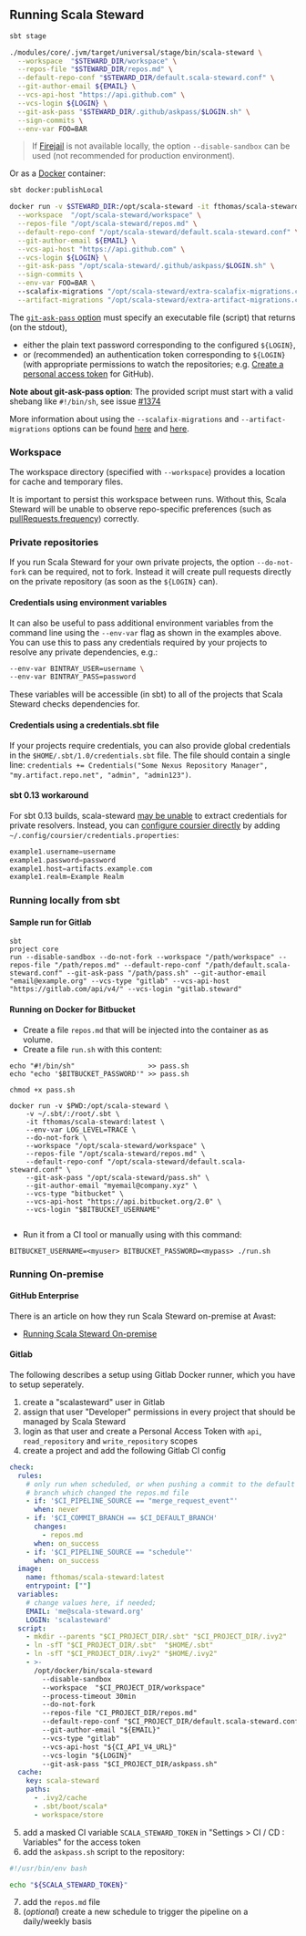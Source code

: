## Running Scala Steward

```bash
sbt stage

./modules/core/.jvm/target/universal/stage/bin/scala-steward \
  --workspace  "$STEWARD_DIR/workspace" \
  --repos-file "$STEWARD_DIR/repos.md" \
  --default-repo-conf "$STEWARD_DIR/default.scala-steward.conf" \
  --git-author-email ${EMAIL} \
  --vcs-api-host "https://api.github.com" \
  --vcs-login ${LOGIN} \
  --git-ask-pass "$STEWARD_DIR/.github/askpass/$LOGIN.sh" \
  --sign-commits \
  --env-var FOO=BAR
```

> If [Firejail](https://firejail.wordpress.com/) is not available locally, the option `--disable-sandbox` can be used (not recommended for production environment).

Or as a [Docker](https://www.docker.com/) container:

```bash
sbt docker:publishLocal

docker run -v $STEWARD_DIR:/opt/scala-steward -it fthomas/scala-steward:latest \
  --workspace  "/opt/scala-steward/workspace" \
  --repos-file "/opt/scala-steward/repos.md" \
  --default-repo-conf "/opt/scala-steward/default.scala-steward.conf" \
  --git-author-email ${EMAIL} \
  --vcs-api-host "https://api.github.com" \
  --vcs-login ${LOGIN} \
  --git-ask-pass "/opt/scala-steward/.github/askpass/$LOGIN.sh" \
  --sign-commits \
  --env-var FOO=BAR \ 
  --scalafix-migrations "/opt/scala-steward/extra-scalafix-migrations.conf" \
  --artifact-migrations "/opt/scala-steward/extra-artifact-migrations.conf" 
```

The [`git-ask-pass` option](https://git-scm.com/docs/gitcredentials) must specify an executable file (script) that returns (on the stdout),

- either the plain text password corresponding to the configured `${LOGIN}`,
- or (recommended) an authentication token corresponding to `${LOGIN}` (with appropriate permissions to watch the repositories; e.g. [Create a personal access token](https://help.github.com/en/articles/creating-a-personal-access-token-for-the-command-line) for GitHub).

**Note about git-ask-pass option**: The provided script must start with a valid shebang like `#!/bin/sh`, see issue [#1374](/../../issues/1374)

More information about using the `--scalafix-migrations` and `--artifact-migrations` options can be found 
[here][scalafixmigrations] and [here][artifactmigrations].

### Workspace

The workspace directory (specified with `--workspace`) provides a location for cache and temporary files.  

It is important to persist this workspace between runs.  Without this, Scala Steward will be unable to observe 
repo-specific preferences (such as [pullRequests.frequency](repo-specific-configuration.md)) correctly.   

### Private repositories

If you run Scala Steward for your own private projects, the option `--do-not-fork` can be required, not to fork.
Instead it will create pull requests directly on the private repository (as soon as the `${LOGIN}` can).

#### Credentials using environment variables

It can also be useful to pass additional environment variables from the command line using the `--env-var` flag as shown in the examples above. You can use this to pass any credentials required by your projects to resolve any private dependencies, e.g.:

```bash
--env-var BINTRAY_USER=username \
--env-var BINTRAY_PASS=password
```

These variables will be accessible (in sbt) to all of the projects that Scala Steward checks dependencies for.

#### Credentials using a credentials.sbt file

If your projects require credentials, you can also provide global credentials in the `$HOME/.sbt/1.0/credentials.sbt` file. 
The file should contain a single line: `credentials += Credentials("Some Nexus Repository Manager", "my.artifact.repo.net", "admin", "admin123")`.

#### sbt 0.13 workaround
For sbt 0.13 builds, scala-steward [may be unable](https://gitter.im/fthomas/scala-steward?at=5f0573dac7d15f7d0f7b15ac) to extract credentials for private resolvers. Instead, you can [configure coursier directly](https://get-coursier.io/docs/other-credentials) by adding `~/.config/coursier/credentials.properties`:
```scala
example1.username=username
example1.password=password
example1.host=artifacts.example.com
example1.realm=Example Realm
```

### Running locally from sbt

#### Sample run for Gitlab

```
sbt
project core
run --disable-sandbox --do-not-fork --workspace "/path/workspace" --repos-file "/path/repos.md" --default-repo-conf "/path/default.scala-steward.conf" --git-ask-pass "/path/pass.sh" --git-author-email "email@example.org" --vcs-type "gitlab" --vcs-api-host "https://gitlab.com/api/v4/" --vcs-login "gitlab.steward"
```


#### Running on Docker for Bitbucket

* Create a file `repos.md` that will be injected into the container as as volume.
* Create a file `run.sh` with this content:

```
echo "#!/bin/sh"                  >> pass.sh  
echo "echo '$BITBUCKET_PASSWORD'" >> pass.sh

chmod +x pass.sh

docker run -v $PWD:/opt/scala-steward \
    -v ~/.sbt/:/root/.sbt \
    -it fthomas/scala-steward:latest \
    --env-var LOG_LEVEL=TRACE \
    --do-not-fork \
    --workspace "/opt/scala-steward/workspace" \
    --repos-file "/opt/scala-steward/repos.md" \
    --default-repo-conf "/opt/scala-steward/default.scala-steward.conf" \
    --git-ask-pass "/opt/scala-steward/pass.sh" \
    --git-author-email "myemail@company.xyz" \
    --vcs-type "bitbucket" \
    --vcs-api-host "https://api.bitbucket.org/2.0" \
    --vcs-login "$BITBUCKET_USERNAME"
    
```

* Run it from a CI tool or manually using with this command:

`BITBUCKET_USERNAME=<myuser> BITBUCKET_PASSWORD=<mypass> ./run.sh`

### Running On-premise

#### GitHub Enterprise

There is an article on how they run Scala Steward on-premise at Avast:
* [Running Scala Steward On-premise](https://engineering.avast.io/running-scala-steward-on-premise)

#### Gitlab

The following describes a setup using Gitlab Docker runner, which you have to setup seperately.

1. create a "scalasteward" user in Gitlab
2. assign that user "Developer" permissions in every project that should be managed by Scala Steward
3. login as that user and create a Personal Access Token with `api`, `read_repository` and `write_repository` scopes
4. create a project and add the following Gitlab CI config

```yaml
check:
  rules:
    # only run when scheduled, or when pushing a commit to the default
    # branch which changed the repos.md file
    - if: '$CI_PIPELINE_SOURCE == "merge_request_event"'
      when: never
    - if: '$CI_COMMIT_BRANCH == $CI_DEFAULT_BRANCH'
      changes:
        - repos.md
      when: on_success
    - if: '$CI_PIPELINE_SOURCE == "schedule"'
      when: on_success
  image:
    name: fthomas/scala-steward:latest
    entrypoint: [""]
  variables:
    # change values here, if needed;
    EMAIL: 'me@scala-steward.org'
    LOGIN: 'scalasteward'
  script:
    - mkdir --parents "$CI_PROJECT_DIR/.sbt" "$CI_PROJECT_DIR/.ivy2"
    - ln -sfT "$CI_PROJECT_DIR/.sbt"  "$HOME/.sbt"
    - ln -sfT "$CI_PROJECT_DIR/.ivy2" "$HOME/.ivy2"
    - >-
      /opt/docker/bin/scala-steward
        --disable-sandbox
        --workspace  "$CI_PROJECT_DIR/workspace"
        --process-timeout 30min
        --do-not-fork
        --repos-file "CI_PROJECT_DIR/repos.md"
        --default-repo-conf "$CI_PROJECT_DIR/default.scala-steward.conf"
        --git-author-email "${EMAIL}"
        --vcs-type "gitlab"
        --vcs-api-host "${CI_API_V4_URL}"
        --vcs-login "${LOGIN}"
        --git-ask-pass "$CI_PROJECT_DIR/askpass.sh"
  cache:
    key: scala-steward
    paths:
      - .ivy2/cache
      - .sbt/boot/scala*
      - workspace/store
```
5. add a masked CI variable `SCALA_STEWARD_TOKEN` in "Settings > CI / CD : Variables" for the access token
6. add the `askpass.sh` script to the repository:

```bash
#!/usr/bin/env bash

echo "${SCALA_STEWARD_TOKEN}"
```
7. add the `repos.md` file 
8. (*optional*) create a new schedule to trigger the pipeline on a daily/weekly basis


[scalafixmigrations]: https://github.com/scala-steward-org/scala-steward/blob/master/docs/scalafix-migrations.md
[artifactmigrations]: https://github.com/scala-steward-org/scala-steward/blob/master/docs/artifact-migrations.md
